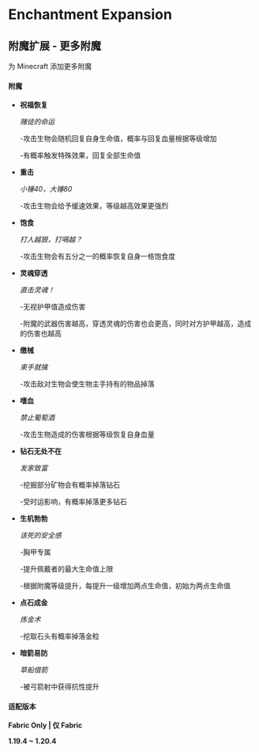 # Enchantment Expansion


## 附魔扩展 - 更多附魔

为 Minecraft 添加更多附魔

#### 附魔

- **祝福恢复**

  *赌徒的命运*

  -攻击生物会随机回复自身生命值，概率与回复血量根据等级增加

  -有概率触发特殊效果，回复全部生命值
  

- **重击**

  *小锤40，大锤80*

  -攻击生物会给予缓速效果，等级越高效果更强烈

- **饱食**

  *打人越狠，打嗝越？*

  -攻击生物会有五分之一的概率恢复自身一格饱食度

- **灵魂穿透**

  *直击灵魂！*

  -无视护甲值造成伤害

  -附魔的武器伤害越高，穿透灵魂的伤害也会更高，同时对方护甲越高，造成的伤害也越高

- **缴械**
  
  *束手就擒*

  -攻击敌对生物会使生物主手持有的物品掉落


- **嗜血**
  
  *禁止葡萄酒*

  -攻击生物造成的伤害根据等级恢复自身血量
  

- **钻石无处不在**
  
  *发家致富*

  -挖掘部分矿物会有概率掉落钻石

  -受时运影响，有概率掉落更多钻石


- **生机勃勃**
  
  *该死的安全感*

  -胸甲专属

  -提升佩戴者的最大生命值上限

  -根据附魔等级提升，每提升一级增加两点生命值，初始为两点生命值

- **点石成金**
  
  *炼金术*

  -挖取石头有概率掉落金粒


- **暗箭易防**
  
  *草船借箭*

  -被弓箭射中获得抗性提升


#### 适配版本

**Fabric Only | 仅 Fabric**

**1.19.4 ~ 1.20.4**
